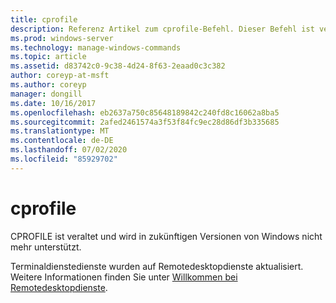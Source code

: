 ```yaml
---
title: cprofile
description: Referenz Artikel zum cprofile-Befehl. Dieser Befehl ist veraltet und wird in zukünftigen Versionen von Windows nicht mehr unterstützt.
ms.prod: windows-server
ms.technology: manage-windows-commands
ms.topic: article
ms.assetid: d83742c0-9c38-4d24-8f63-2eaad0c3c382
author: coreyp-at-msft
ms.author: coreyp
manager: dongill
ms.date: 10/16/2017
ms.openlocfilehash: eb2637a750c85648189842c240fd8c16062a8ba5
ms.sourcegitcommit: 2afed2461574a3f53f84fc9ec28d86df3b335685
ms.translationtype: MT
ms.contentlocale: de-DE
ms.lasthandoff: 07/02/2020
ms.locfileid: "85929702"
---
```

# <a name="cprofile"></a>cprofile

CPROFILE ist veraltet und wird in zukünftigen Versionen von Windows nicht mehr unterstützt.

Terminaldienstedienste wurden auf Remotedesktopdienste aktualisiert. Weitere Informationen finden Sie unter [Willkommen bei Remotedesktopdienste](https://docs.microsoft.com/windows-server/remote/remote-desktop-services/welcome-to-rds).

